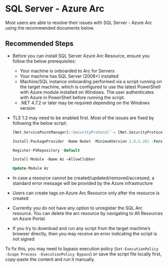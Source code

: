 <properties
  pagetitle="SQL Server - Azure Arc"
  service="microsoft.azuredata"
  resource="sqlserverinstances"
  ms.author="amigan,amamun,ujpat"
  selfhelptype="Generic"
  supporttopicids="32748837,32748843,32748839,32748841"
  resourcetags=""
  productpesids="17126"
  cloudEnvironments="public, fairfax, usnat, ussec"
  articleid="d534114a-5bef-433d-b3e1-0e3bf098d90f"
  ownershipid="AzureData_SQL_Server_Azure_Arc" />
# SQL Server - Azure Arc

Most users are able to resolve their issues with SQL Server - Azure Arc using the recommended documents below.

## **Recommended Steps**

- Before you can install SQL Server Azure Arc Resource, ensure you follow the below prerequisites: 

	- Your machine is onboarded to Arc for Servers
	- Your machine has SQL Server (2008+) installed
	- Machine/SQL instance onboarding performed via a script running on the target machine, which is configured to use the latest PowerShell with Azure module installed on Windows. The user authenticates with Azure in PowerShell before running the script. 
	- .NET 4.7.2 or later may be required depending on the Windows version

- TLS 1.2 may need to be enabled first. Most of the issues are fixed by following the below script: 

     ```SQL
    [Net.ServicePointManager]::SecurityProtocol` = [Net.SecurityProtocolType]::Tls12  

    Install-PackageProvider -Name NuGet -MinimumVersion 2.8.5.201 -Force  

    Register-PSRepository -Default  

    Install-Module -Name Az –AllowClobber 

    Update-Module Az 
     ```
     
- In case a resource cannot be created/updated/removed/accessed, a standard error message will be provided by the Azure infrastructure
- Users can create tags on Azure Arc Resource only after the resource is created
- Currently you do not have any option to unregister the SQL Arc resource. You can delete the arc resource by navigating to All Resources on Azure Portal. 
- If you try to download and run any script from the target machine’s browser directly, then you may receive an error indicating the script is not signed  

To fix this, you may need to bypass execution policy (`Set-ExecutionPolicy -Scope Process -ExecutionPolicy Bypass`) or save the script file locally first, copy-paste the content and run it manually.

